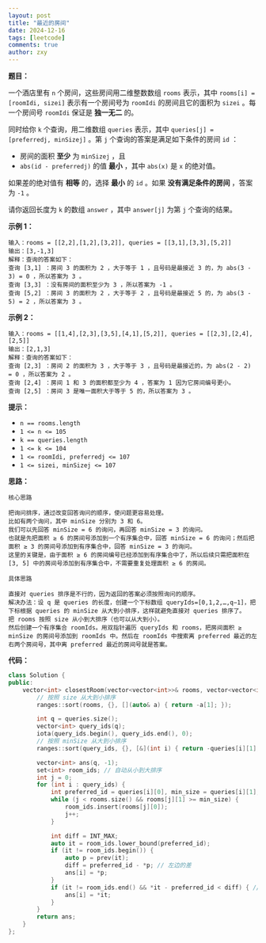 ```yaml
---
layout: post
title: "最近的房间"
date: 2024-12-16
tags: [leetcode]
comments: true
author: zxy
---
```


**题目：**

一个酒店里有 `n` 个房间，这些房间用二维整数数组 `rooms` 表示，其中 `rooms[i] = [roomIdi, sizei]` 表示有一个房间号为 `roomIdi` 的房间且它的面积为 `sizei` 。每一个房间号 `roomIdi` 保证是 **独一无二** 的。

同时给你 `k` 个查询，用二维数组 `queries` 表示，其中 `queries[j] = [preferredj, minSizej]` 。第 `j` 个查询的答案是满足如下条件的房间 `id` ：

- 房间的面积 **至少** 为 `minSizej` ，且
- `abs(id - preferredj)` 的值 **最小** ，其中 `abs(x)` 是 `x` 的绝对值。

如果差的绝对值有 **相等** 的，选择 **最小** 的 `id` 。如果 **没有满足条件的房间** ，答案为 `-1` 。

请你返回长度为 `k` 的数组 `answer` ，其中 `answer[j]` 为第 `j` 个查询的结果。

**示例 1：**

```
输入：rooms = [[2,2],[1,2],[3,2]], queries = [[3,1],[3,3],[5,2]]
输出：[3,-1,3]
解释：查询的答案如下：
查询 [3,1] ：房间 3 的面积为 2 ，大于等于 1 ，且号码是最接近 3 的，为 abs(3 - 3) = 0 ，所以答案为 3 。
查询 [3,3] ：没有房间的面积至少为 3 ，所以答案为 -1 。
查询 [5,2] ：房间 3 的面积为 2 ，大于等于 2 ，且号码是最接近 5 的，为 abs(3 - 5) = 2 ，所以答案为 3 。
```

**示例 2：**

```
输入：rooms = [[1,4],[2,3],[3,5],[4,1],[5,2]], queries = [[2,3],[2,4],[2,5]]
输出：[2,1,3]
解释：查询的答案如下：
查询 [2,3] ：房间 2 的面积为 3 ，大于等于 3 ，且号码是最接近的，为 abs(2 - 2) = 0 ，所以答案为 2 。
查询 [2,4] ：房间 1 和 3 的面积都至少为 4 ，答案为 1 因为它房间编号更小。
查询 [2,5] ：房间 3 是唯一面积大于等于 5 的，所以答案为 3 。
```

**提示：**

- `n == rooms.length`
- `1 <= n <= 105`
- `k == queries.length`
- `1 <= k <= 104`
- `1 <= roomIdi, preferredj <= 107`
- `1 <= sizei, minSizej <= 107`

**思路：**

```
核心思路

把询问排序，通过改变回答询问的顺序，使问题更容易处理。
比如有两个询问，其中 minSize 分别为 3 和 6。
我们可以先回答 minSize = 6 的询问，再回答 minSize = 3 的询问。
也就是先把面积 ≥ 6 的房间号添加到一个有序集合中，回答 minSize = 6 的询问；然后把面积 ≥ 3 的房间号添加到有序集合中，回答 minSize = 3 的询问。
这里的关键是，由于面积 ≥ 6 的房间编号已经添加到有序集合中了，所以后续只需把面积在 [3, 5] 中的房间号添加到有序集合中，不需要重复处理面积 ≥ 6 的房间。

具体思路

直接对 queries 排序是不行的，因为返回的答案必须按照询问的顺序。
解决办法：设 q 是 queries 的长度，创建一个下标数组 queryIds=[0,1,2,…,q−1]，把下标根据 queries 的 minSize 从大到小排序，这样就避免直接对 queries 排序了。
把 rooms 按照 size 从小到大排序（也可以从大到小）。
然后创建一个有序集合 roomIds。用双指针遍历 queryIds 和 rooms，把房间面积 ≥ minSize 的房间号添加到 roomIds 中。然后在 roomIds 中搜索离 preferred 最近的左右两个房间号，其中离 preferred 最近的房间号就是答案。
```

**代码：**

```cpp
class Solution {
public:
    vector<int> closestRoom(vector<vector<int>>& rooms, vector<vector<int>>& queries) {
        // 按照 size 从大到小排序
        ranges::sort(rooms, {}, [](auto& a) { return -a[1]; });

        int q = queries.size();
        vector<int> query_ids(q);
        iota(query_ids.begin(), query_ids.end(), 0);
        // 按照 minSize 从大到小排序
        ranges::sort(query_ids, {}, [&](int i) { return -queries[i][1]; });

        vector<int> ans(q, -1);
        set<int> room_ids; // 自动从小到大排序
        int j = 0;
        for (int i : query_ids) {
            int preferred_id = queries[i][0], min_size = queries[i][1];
            while (j < rooms.size() && rooms[j][1] >= min_size) {
                room_ids.insert(rooms[j][0]);
                j++;
            }

            int diff = INT_MAX;
            auto it = room_ids.lower_bound(preferred_id);
            if (it != room_ids.begin()) {
                auto p = prev(it);
                diff = preferred_id - *p; // 左边的差
                ans[i] = *p;
            }
            if (it != room_ids.end() && *it - preferred_id < diff) { // 右边的差更小
                ans[i] = *it;
            }
        }
        return ans;
    }
};
```


